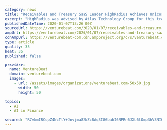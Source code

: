```yaml
---
category: news
title: "Receivables and Treasury SaaS Leader HighRadius Achieves Unicorn Status with $125 Million Series B Investment"
excerpt: "HighRadius was advised by Atlas Technology Group for this transaction. About HighRadius Corporation HighRadius is a fintech enterprise SaaS which automates Accounts Receivable and Treasury processes with AI-based Autonomous Systems. The HighRadius® Integrated Receivables platform reduces cycle times in your order-to-cash process through ..."
publishedDateTime: 2020-01-07T13:26:00Z
sourceUrl: https://venturebeat.com/2020/01/07/receivables-and-treasury-saas-leader-highradius-achieves-unicorn-status-with-125-million-series-b-investment/
ampUrl: https://venturebeat.com/2020/01/07/receivables-and-treasury-saas-leader-highradius-achieves-unicorn-status-with-125-million-series-b-investment/amp/
cdnAmpUrl: https://venturebeat-com.cdn.ampproject.org/c/s/venturebeat.com/2020/01/07/receivables-and-treasury-saas-leader-highradius-achieves-unicorn-status-with-125-million-series-b-investment/amp/
type: article
quality: 35
heat: 35
published: false

provider:
  name: VentureBeat
  domain: venturebeat.com
  images:
    - url: /assets/images/organizations/venturebeat.com-50x50.jpg
      width: 50
      height: 50

topics:
  - AI
  - AI in Finance

secured: "R7vkmIRCqpZ4NcTlY+Jnvjma82kZc8Aq3IG6bahI6NPRn6JXL6tOmp3hV3NIOci/oquE0T3rf22TLK6hCoxivyIy+hz0Ik5mHq207L00EWMMY0QF8kJuCjC62v+cW7r7DWwq6oHNHgybhAFGmTcQAPpqLB+1XIKjBXYZdhnUa14itFWwnout0zeZdt4+CPu/S5FwlpUmycXcYEAD/LNyxf//Mquugu1BfKaDRbo7ydmiYG4gLiuDFLX6bTgbTYJW/3LtNkm5bDwaPirLdDfgDw==;pNB5yJ6ak1u+kcFAtvnI3Q=="
---
```


